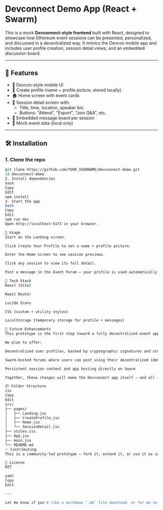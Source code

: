 # Devconnect Demo App (React + Swarm)

This is a mock **Devconnect-style frontend** built with React, designed to showcase how Ethereum event sessions can be presented, personalized, and discussed in a decentralized way. It mimics the Devcon mobile app and includes user profile creation, session detail views, and an embedded discussion board.

---

## 🚀 Features

- 📱 Devcon-style mobile UI
- 👤 Create profile (name + profile picture, stored locally)
- 🏠 Home screen with event cards
- 📅 Session detail screen with:
  - Title, time, location, speaker bio
  - Buttons: "Attend", "Export", "Join Q&A", etc.
- 💬 Embedded message board per session
- 🔧 Mock event data (local only)

---

## 🛠️ Installation

### 1. Clone the repo

```bash
git clone https://github.com/YOUR_USERNAME/devconnect-demo.git
cd devconnect-demo
2. Install dependencies
bash
Copy
Edit
npm install
3. Start the app
bash
Copy
Edit
npm run dev
Open http://localhost:5173 in your browser.

🧪 Usage
Start on the Landing screen.

Click Create Your Profile to set a name + profile picture.

Enter the Home screen to see session previews.

Click any session to view its full detail.

Post a message in the Event Forum — your profile is used automatically.

🧠 Tech Stack
React (Vite)

React Router

Lucide Icons

CSS (custom + utility styles)

LocalStorage (temporary storage for profile + messages)

🔮 Future Enhancements
This prototype is the first step toward a fully decentralized event app. Future iterations will evolve to leverage Swarm as the primary storage and interaction layer.

We plan to offer:

Decentralized user profiles, backed by cryptographic signatures and stored on Swarm

Swarm-hosted forums where users can post using their decentralized identity

Persistent session content and app hosting directly on Swarm

Together, these changes will make the Devconnect app itself — and all interactions within it — entirely distributed and user-owned.

📦 Folder Structure
css
Copy
Edit
src/
├── pages/
│   ├── Landing.jsx
│   ├── CreateProfile.jsx
│   ├── Home.jsx
│   └── SessionDetail.jsx
├── styles.css
├── App.jsx
├── main.jsx
└── README.md
✅ Contributing
This is a community-led prototype — fork it, extend it, or use it as inspiration for building decentralized apps on Swarm.

📜 License
MIT

yaml
Copy
Edit

---

Let me know if you'd like a markdown `.md` file download, or for me to help commit this directly into your project repo.